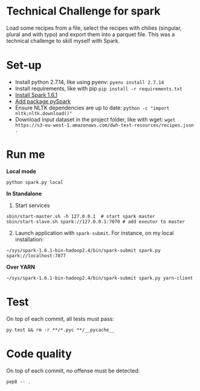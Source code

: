 # Technical Challenge for spark

Load some recipes from a file, select the recipes with chilies (singular, plural and with typo) and export them into a parquet file. This was a technical challenge to skill myself with Spark.

# Set-up
* Install python 2.7.14, like using pyenv: ```pyenv install 2.7.14```
* Install requirements, like with pip ```pip install -r requirements.txt```
* [Install Spark 1.6.1](https://spark.apache.org/downloads.html)
* [Add package pySpark](https://stackoverflow.com/a/29498104/1483163)
* Ensure NLTK dependencies are up to date: ```python -c "import nltk;nltk.download()"```
* Download input dataset in the project folder, like with wget: ```wget https://s3-eu-west-1.amazonaws.com/dwh-test-resources/recipes.json .```

# Run me
**Local mode**
```
python spark.py local
```

**In Standalone**
1. Start services
  ```
  sbin/start-master.sh -h 127.0.0.1  # start spark master
  sbin/start-slave.sh spark://127.0.0.1:7070 # add exeutor to master
  ```
2. Launch application with ```spark-submit```. For instance, on my local installation:
  ```
  ~/sys/spark-1.6.1-bin-hadoop2.4/bin/spark-submit spark.py spark://localhost:7077
  ```

**Over YARN**
```
~/sys/spark-1.6.1-bin-hadoop2.4/bin/spark-submit spark.py yarn-client
```

# Test
On top of each commit, all tests must pass:
```
py.test && rm -r **/*.pyc **/__pycache__
```

# Code quality
On top of each commit, no offense must be detected:
```
pep8 -- .
```

